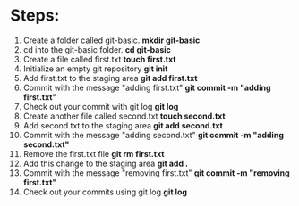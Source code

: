 # Steps:
1. Create a folder called git-basic. **mkdir git-basic**
2. cd into the git-basic folder. **cd git-basic**
3. Create a file called first.txt **touch first.txt**
4. Initialize an empty git repository **git init**
5. Add first.txt to the staging area **git add first.txt**
6. Commit with the message "adding first.txt" **git commit -m "adding first.txt"**
7. Check out your commit with git log **git log**
8. Create another file called second.txt **touch second.txt**
9. Add second.txt to the staging area **git add second.txt**
10. Commit with the message "adding second.txt" **git commit -m "adding second.txt"**
11. Remove the first.txt file **git rm first.txt**
12. Add this change to the staging area **git add .**
13. Commit with the message "removing first.txt" **git commit -m "removing first.txt"**
14. Check out your commits using git log **git log**
